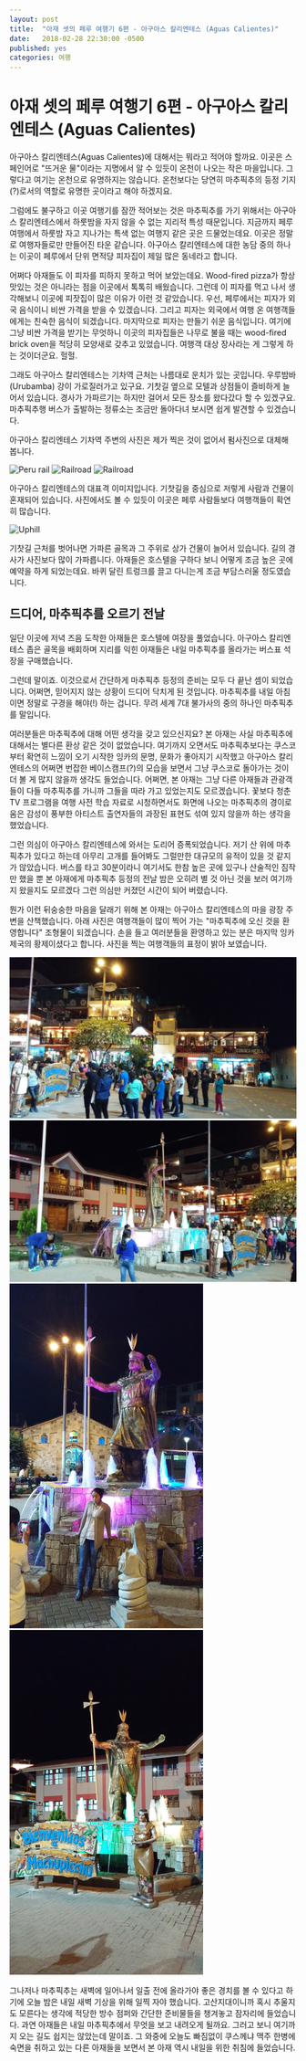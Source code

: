 ```yaml
---
layout: post
title:  "아재 셋의 페루 여행기 6편 - 아구아스 칼리엔테스 (Aguas Calientes)"
date:   2018-02-28 22:30:00 -0500
published: yes
categories: 여행
---
```


# 아재 셋의 페루 여행기 6편 - 아구아스 칼리엔테스 (Aguas Calientes)

아구아스 칼리엔테스(Aguas Calientes)에 대해서는 뭐라고 적어야 할까요. 이곳은
스페인어로 "뜨거운 물"이라는 지명에서 알 수 있듯이 온천이 나오는 작은
마을입니다. 그렇다고 여기는 온천으로 유명하지는 않습니다. 온천보다는 당연히
마추픽추의 등정 기지(?)로서의 역할로 유명한 곳이라고 해야 하겠지요. 

그럼에도 불구하고 이곳 여행기를 잠깐 적어보는 것은 마추픽추를 가기 위해서는
아구아스 칼리엔테스에서 하룻밤을 자지 않을 수 없는 지리적 특성 때문입니다.
지금까지 페루 여행에서 하룻밤 자고 지나가는 특색 없는 여행지 같은 곳은
드물었는데요. 이곳은 정말로 여행자들로만 만들어진 타운 같습니다. 아구아스
칼리엔테스에 대한 농담 중의 하나는 이곳이 페루에서 단위 면적당 피자집이 제일
많은 동네라고 합니다.

어쩌다 아재들도 이 피자를 피하지 못하고 먹어 보았는데요. Wood-fired pizza가
항상 맛있는 것은 아니라는 점을 이곳에서 톡톡히 배웠습니다. 그런데 이 피자를
먹고 나서 생각해보니 이곳에 피잣집이 많은 이유가 이런 것 같았습니다. 우선,
페루에서는 피자가 외국 음식이니 비싼 가격을 받을 수 있겠습니다. 그리고 피자는
외국에서 여행 온 여행객들에게는 친숙한 음식이 되겠습니다. 마지막으로 피자는
만들기 쉬운 음식입니다. 여기에 그냥 비싼 가격을 받기는 무엇하니 이곳의
피자집들은 나무로 불을 때는 wood-fired brick oven을 적당히 모양새로 갖추고
있었습니다. 여행객 대상 장사라는 게 그렇게 하는 것이더군요. 헐헐.

그래도 아구아스 칼리엔테스는 기차역 근처는 나름대로 운치가 있는 곳입니다.
우루밤바(Urubamba) 강이 가로질러가고 있구요. 기찻길 옆으로 모텔과 상점들이
즐비하게 늘어서 있습니다. 경사가 가파르기는 하지만 걸어서 모든 장소를 왔다갔다
할 수 있겠구요. 마추픽추행 버스가 출발하는 정류소는 조금만 돌아다녀 보시면 쉽게
발견할 수 있겠습니다.

아구아스 칼리엔테스 기차역 주변의 사진은 제가 찍은 것이 없어서 펌사진으로
대체해 봅니다. 

![Peru rail](https://9227-presscdn-0-11-pagely.netdna-ssl.com/wp-content/uploads/2015/07/Aguas-Calientes-Peru.jpg) 
![Railroad](http://www.pirwahostelscusco.com/blog/wp-content/uploads/2014/09/Aguas-Calientes.jpg)
![Railroad](https://4.bp.blogspot.com/-x4l78-oirJ0/VJlRAdSeqAI/AAAAAAAADAs/v4gIUBt6oeg/s1600/Aguas-Calientes-no-peru.jpg)

아구아스 칼리엔테스의 대표격 이미지입니다. 기찻길을 중심으로 저렇게 사람과
건물이 혼재되어 있습니다. 사진에서도 볼 수 있듯이 이곳은 페루 사람들보다
여행객들이 확연히 많습니다. 

![Uphill](https://farm1.staticflickr.com/512/19642252570_322d35d8fb_b.jpg)

기찻길 근처를 벗어나면 가파른 골목과 그 주위로 상가 건물이 늘어서 있습니다.
길의 경사가 사진보다 많이 가파릅니다. 아재들은 호스텔을 구하다 보니 어떻게
조금 높은 곳에 예약을 하게 되었는데요. 바퀴 달린 트렁크를 끌고 다니는게 조금
부담스러울 정도였습니다.

## 드디어, 마추픽추를 오르기 전날

일단 이곳에 저녁 즈음 도착한 아재들은 호스텔에 여장을 풀었습니다. 아구아스
칼리엔테스 좁은 골목을 배회하며 지리를 익힌 아재들은 내일 마추픽추를 올라가는
버스표 석장을 구매했습니다.

그런데 말이죠. 이것으로서 간단하게 마추픽추 등정의 준비는 모두 다 끝난 셈이
되었습니다. 어쩌면, 믿어지지 않는 상황이 드디어 닥치게 된 것입니다.
마추픽추를 내일 아침이면 정말로 구경을 해야(!) 하는 겁니다. 무려 세계 7대
불가사의 중의 하나인 마추픽추를 말입니다. 

여러분들은 마추픽추에 대해 어떤 생각을 갖고 있으신지요? 본 아재는 사실
마추픽추에 대해서는 별다른 환상 같은 것이 없었습니다. 여기까지 오면서도
마추픽추보다는 쿠스코부터 확연히 느낌이 오기 시작한 잉카의 문명, 문화가
좋아지기 시작했고 아구아스 칼리엔테스의 어쩌면 번잡한 베이스캠프(?)의 모습을
보면서 그냥 쿠스코로 돌아가는 것이 더 볼 게 많지 않을까 생각도 들었습니다.
어쩌면, 본 아재는 그냥 다른 아재들과 관광객들이 다들 마추픽추를 가니까 그들을
따라 가고 있었는지도 모르겠습니다. 꽃보다 청춘 TV 프로그램을 여행 사전 학습
자료로 시청하면서도 화면에 나오는 마추픽추의 경이로움은 감성이 풍부한 아티스트
출연자들의 과장된 표현도 섞여 있지 않을까 하는 생각을 했었습니다.

그런 의심이 아구아스 칼리엔테스에 와서는 도리어 증폭되었습니다. 저기 산 위에
마추픽추가 있다고 하는데 아무리 고개를 들어봐도 그럴만한 대규모의 유적이 있을
것 같지가 않았습니다. 버스를 타고 30분이라니 여기서도 한참 높은 곳에 있구나
산술적인 짐작만 했을 뿐 본 아재에게 마추픽추 등정의 전날 밤은 오히려 별 것
아닌 것을 보러 여기까지 왔을지도 모르겠다 그런 의심만 커졌던 시간이
되어 버렸습니다.

뭔가 이런 뒤숭숭한 마음을 달래기 위해 본 아재는 아구아스 칼리엔테스의 마을
광장 주변을 산책했습니다. 아래 사진은 여행객들이 많이 찍어 가는 "마추픽추에
오신 것을 환영합니다" 조형물이 되겠습니다. 손을 들고 여러분들을 환영하고 있는
분은 마지막 잉카 제국의 황제이셨다고 합니다. 사진을 찍는 여행객들의 표정이
밝아 보였습니다.

![Aguas Calientes](/assets/2018-02-21-peru-trip-06-aguas-calientes/aguas-1.jpg)
![Aguas Calientes](/assets/2018-02-21-peru-trip-06-aguas-calientes/aguas-2.jpg)
![Aguas Calientes](/assets/2018-02-21-peru-trip-06-aguas-calientes/aguas-3.jpg)
![Aguas Calientes](/assets/2018-02-21-peru-trip-06-aguas-calientes/aguas-4.jpg)

그나저나 마추픽추는 새벽에 일어나서 일출 전에 올라가야 좋은 경치를 볼 수
있다고 하기에 오늘 밤은 내일 새벽 기상을 위해 일찍 자야 했습니다.
고산지대이니까 혹시 추울지도 모른다는 생각에 적당한 방수 점퍼와 간단한
준비물들을 챙겨놓고 잠자리에 들었습니다. 과연 아재들은 내일 마추픽추에서
무엇을 보고 내려오게 될까요. 그러고 보니 여기까지 오는 길도 쉽지는 않았는데
말이죠. 그 와중에 오늘도 빠짐없이 쿠스께냐 맥주 한병에 숙면을 취하고 있는 다른
아재들을 보면서 본 아재 역시 내일을 위한 취침에 들었습니다.


